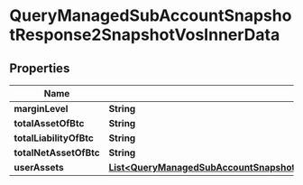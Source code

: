 

# QueryManagedSubAccountSnapshotResponse2SnapshotVosInnerData


## Properties

| Name | Type | Description | Notes |
|------------ | ------------- | ------------- | -------------|
|**marginLevel** | **String** |  |  [optional] |
|**totalAssetOfBtc** | **String** |  |  [optional] |
|**totalLiabilityOfBtc** | **String** |  |  [optional] |
|**totalNetAssetOfBtc** | **String** |  |  [optional] |
|**userAssets** | [**List&lt;QueryManagedSubAccountSnapshotResponse2SnapshotVosInnerDataUserAssetsInner&gt;**](QueryManagedSubAccountSnapshotResponse2SnapshotVosInnerDataUserAssetsInner.md) |  |  [optional] |



